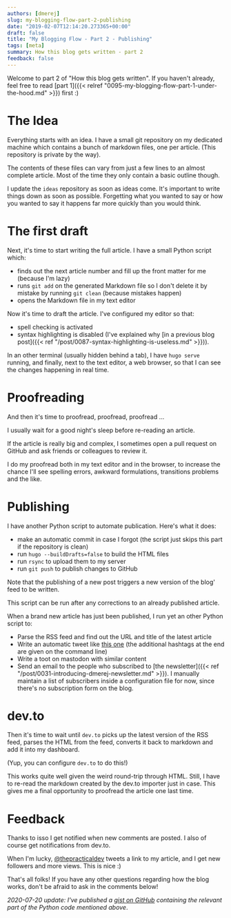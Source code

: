 ```yaml
---
authors: [dmerej]
slug: my-blogging-flow-part-2-publishing
date: "2019-02-07T12:14:20.273365+00:00"
draft: false
title: "My Blogging Flow - Part 2 - Publishing"
tags: [meta]
summary: How this blog gets written - part 2
feedback: false
---
```


Welcome to part 2 of "How this blog gets written". If you haven't already, feel free to read [part 1]({{< relref "0095-my-blogging-flow-part-1-under-the-hood.md" >}}) first :)

# The Idea

Everything starts with an idea. I have a small git repository on my dedicated machine which contains a bunch of markdown files, one per article. (This repository is private by the way).

The contents of these files can vary from just a few lines to an almost complete article. Most of the time they only contain a basic outline though.

I update the `ideas` repository as soon as ideas come. It's important to write things down as soon as possible. Forgetting what you wanted to say or how you wanted to say it happens far more quickly than you would think.

# The first draft

Next, it's time to start writing the full article. I have a small Python script which:

* finds out the next article number and fill up the front matter for me (because I'm lazy)
* runs `git add` on the generated Markdown file so I don't delete it by mistake by running `git clean` (because mistakes happen)
* opens the Markdown file in my text editor

Now it's time to draft the article. I've configured my editor so that:

* spell checking is activated
* syntax highlighting is disabled (I've explained why [in a previous blog post]({{< ref "/post/0087-syntax-highlighting-is-useless.md" >}})).

In an other terminal (usually hidden behind a tab), I have `hugo serve` running, and finally, next to the text editor, a web browser, so that I can see the changes happening in real time.

# Proofreading

And then it's time to proofread, proofread, proofread ...

I usually wait for a good night's sleep before re-reading an article.

If the article is really big and complex, I sometimes open a pull request on GitHub and ask friends or colleagues to review it.

I do my proofread both in my text editor and in the browser, to increase the chance I'll see spelling errors, awkward formulations, transitions problems and the like.

# Publishing

I have another Python script to automate publication. Here's what it does:

* make an automatic commit in case I forgot (the script just skips this part if the repository is clean)
* run `hugo --buildDrafts=false` to build the HTML files
* run `rsync` to upload them to my server
* run `git push` to publish changes to GitHub

Note that the publishing of a new post triggers a new version of the blog' feed to be written.

This script can be run after any corrections to an already published article.

When a brand new article has just been published, I run yet an other Python script to:

* Parse the RSS feed and find out the URL and title of the latest article
* Write an automatic tweet like [this one](https://twitter.com/d_merej/status/1092029859864416259) (the additional hashtags at the end are given on the command line)
* Write a toot on mastodon with similar content
* Send an email to the people who subscribed to [the newsletter]({{< ref "/post/0031-introducing-dmerej-newsletter.md" >}}). I manually maintain a list of subscribers inside a configuration file for now, since there's no subscription form on the blog.

# dev.to

Then it's time to wait until `dev.to` picks up the latest version of the RSS feed, parses the HTML from the feed, converts it back to markdown and add it into my dashboard.

(Yup, you can configure `dev.to` to do this!)

This works quite well given the weird round-trip through HTML. Still, I have to re-read the markdown created by the dev.to importer just in case. This gives me a final opportunity to proofread the article one last time.

# Feedback

Thanks to isso I get notified when new comments are posted. I also of course get notifications from dev.to.

When I'm lucky, [@thepracticaldev](https://twitter.com/thepracticaldev) tweets a link to my article, and I get new followers and more views. This is nice :)

That's all folks! If you have any other questions regarding how the blog works, don't be afraid to ask in the comments below!

_2020-07-20 update: I've published a [gist on GitHub](https://gist.github.com/dmerejkowsky/d105bbf82b7746bf60b044ebd1c5fef8) containing the relevant part of the Python code mentioned above_.
